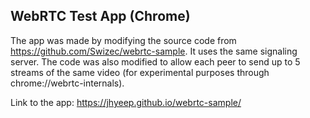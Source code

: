 ## WebRTC Test App (Chrome)
The app was made by modifying the source code from https://github.com/Swizec/webrtc-sample. It uses the same signaling server. The code was also modified to allow each peer to send up to 5 streams of the same video (for experimental purposes through chrome://webrtc-internals). 

Link to the app: https://jhyeep.github.io/webrtc-sample/
